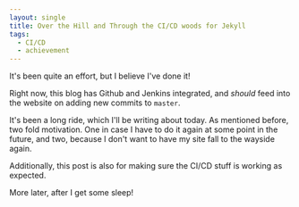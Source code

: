 ```yaml
---
layout: single
title: Over the Hill and Through the CI/CD woods for Jekyll
tags:
  - CI/CD
  - achievement
---
```


It's been quite an effort, but I believe I've done it!

Right now, this blog has Github and Jenkins integrated, and _should_ feed into the website on adding new commits to `master`.

It's been a long ride, which I'll be writing about today. As mentioned before, two fold motivation. One in case I have to do it again at some point in the future, and two, because I don't want to have my site fall to the wayside again.

Additionally, this post is also for making sure the CI/CD stuff is working as expected.

More later, after I get some sleep!
